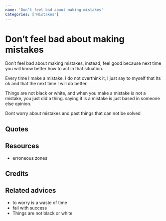 ```yaml
---
name: 'Don’t feel bad about making mistakes'
Categories: ['Mistakes']
---
```

# Don’t feel bad about making mistakes

Don’t feel bad about making mistakes, instead, feel good because next time you will know better how to act in that situation. 

Every time I make a mistake, I do not overthink it, I just say to myself that Its ok and that the next time I will do better.

Things are not black or white, and when you make a mistake is not a mistake, you just did a thing. saying it is a mistake is just based in someone else opinion.

Dont worry about mistakes and past things that can not be solved

## Quotes

## Resources

- erroneous zones

## Credits

## Related advices

- to worry is a waste of time
- fail with success
- Things are not black or white
